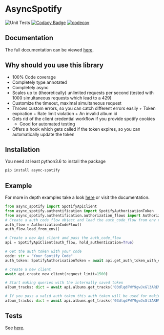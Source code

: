# AsyncSpotify

![Unit Tests](https://github.com/HuiiBuh/AsyncSpotify/workflows/Unit%20Tests/badge.svg)
[![Codacy Badge](https://api.codacy.com/project/badge/Grade/65dd7dbb2b4b4efcb3fc365f2d3f1684)](https://app.codacy.com/manual/nhaderer1/AsyncSpotify?utm_source=github.com&utm_medium=referral&utm_content=HuiiBuh/AsyncSpotify&utm_campaign=Badge_Grade_Dashboard)
[![codecov](https://codecov.io/gh/HuiiBuh/AsyncSpotify/branch/master/graph/badge.svg?token=0oC3x1chKb)](https://codecov.io/gh/HuiiBuh/AsyncSpotify)

## Documentation

The full documentation can be viewed [here](https://huiibuh.github.io/AsyncSpotify/).

## Why should you use this library

+ 100% Code coverage
+ Completely type annotated
+ Completely async
+ Scales up to (theoretically) unlimited requests per second (tested with 1000 simultaneous requests which lead to a 429)
+ Customize the timeout, maximal simultaneous request
+ Throws custom errors, so you can catch different errors easily
      + Token expiration
      + Rate limit violation
      + An invalid album id
+ Gets rid of the client credential workflow if you provide spotify cookies
    + Good for automated testing
+ Offers a hook which gets called if the token expires, so you can automatically update the token

## Installation

You need at least python3.6 to install the package

```bash
pip install async-spotify
```

## Example

For more in depth examples take a look [here](https://huiibuh.github.io/AsyncSpotify/EXAMPLES/) or visit the documentation.

```python
from async_spotify import SpotifyApiClient
from async_spotify.authentification import SpotifyAuthorisationToken
from async_spotify.authentification.authorization_flows import AuthorizationCodeFlow
# Create a auth_code_flow object and load the auth_code_flow from env variables
auth_flow = AuthorizationCodeFlow()
auth_flow.load_from_env()

# Create a new Api client and pass the auth_code_flow
api = SpotifyApiClient(auth_flow, hold_authentication=True)

# Get the auth token with your code
code: str = "Your Spotify Code"
auth_token: SpotifyAuthorisationToken = await api.get_auth_token_with_code(code)

# Create a new client
await api.create_new_client(request_limit=1500)

# Start making queries with the internally saved token
album_tracks: dict = await api.albums.get_tracks('03dlqdFWY9gwJxGl3AREVy')

# If you pass a valid auth_token this auth_token will be used for making the requests
album_tracks: dict = await api.albums.get_tracks('03dlqdFWY9gwJxGl3AREVy', auth_token)
```

## Tests

See [here](STUFF.md).
